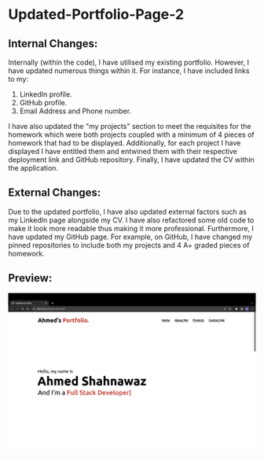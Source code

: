 # Updated-Portfolio-Page-2

## Internal Changes:

Internally (within the code), I have utilised my existing portfolio. However, I have updated numerous things within it. For instance, I have included links to my:

1. LinkedIn profile.
2. GitHub profile.
3. Email Address and Phone number.

I have also updated the "my projects" section to meet the requisites for the homework which were both projects coupled with a minimum of 4 pieces of homework that had to be displayed. Additionally, for each project I have displayed I have entitled them and entwined them with their respective deployment link and GitHub repository. Finally, I have updated the CV within the application.

## External Changes:

Due to the updated portfolio, I have also updated external factors such as my LinkedIn page alongside my CV. I have also refactored some old code to make it look more readable thus making it more professional. Furthermore, I have updated my GitHub page. For example, on GitHub, I have changed my pinned repositories to include both my projects and 4 A+ graded pieces of homework.

## Preview:

<img src="./assets/images/Preview.png">
